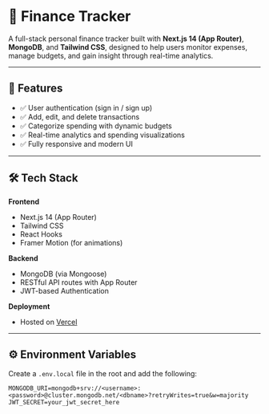 # 💸 Finance Tracker

A full-stack personal finance tracker built with **Next.js 14 (App Router)**, **MongoDB**, and **Tailwind CSS**, designed to help users monitor expenses, manage budgets, and gain insight through real-time analytics.


---

## 🚀 Features

- ✅ User authentication (sign in / sign up)
- ✅ Add, edit, and delete transactions
- ✅ Categorize spending with dynamic budgets
- ✅ Real-time analytics and spending visualizations
- ✅ Fully responsive and modern UI

---

## 🛠️ Tech Stack

**Frontend**
- Next.js 14 (App Router)
- Tailwind CSS
- React Hooks
- Framer Motion (for animations)

**Backend**
- MongoDB (via Mongoose)
- RESTful API routes with App Router
- JWT-based Authentication

**Deployment**
- Hosted on [Vercel](https://vercel.com)

---

## ⚙️ Environment Variables

Create a `.env.local` file in the root and add the following:

```env
MONGODB_URI=mongodb+srv://<username>:<password>@cluster.mongodb.net/<dbname>?retryWrites=true&w=majority
JWT_SECRET=your_jwt_secret_here
